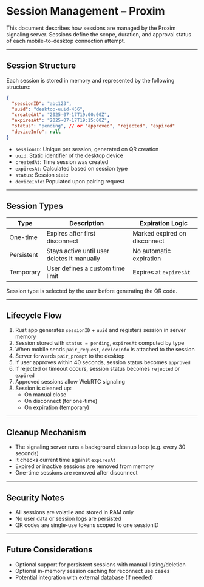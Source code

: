 # Session Management – Proxim

This document describes how sessions are managed by the Proxim signaling server. Sessions define the scope, duration, and approval status of each mobile-to-desktop connection attempt.

---

## Session Structure

Each session is stored in memory and represented by the following structure:

```json
{
  "sessionID": "abc123",
  "uuid": "desktop-uuid-456",
  "createdAt": "2025-07-17T19:00:00Z",
  "expiresAt": "2025-07-17T19:15:00Z",
  "status": "pending", // or "approved", "rejected", "expired"
  "deviceInfo": null
}
```

- `sessionID`: Unique per session, generated on QR creation
- `uuid`: Static identifier of the desktop device
- `createdAt`: Time session was created
- `expiresAt`: Calculated based on session type
- `status`: Session state
- `deviceInfo`: Populated upon pairing request

---

## Session Types

| Type        | Description                                   | Expiration Logic               |
|-------------|-----------------------------------------------|---------------------------------|
| One-time    | Expires after first disconnect                | Marked expired on disconnect   |
| Persistent  | Stays active until user deletes it manually   | No automatic expiration        |
| Temporary   | User defines a custom time limit              | Expires at `expiresAt`         |

Session type is selected by the user before generating the QR code.

---

## Lifecycle Flow

1. Rust app generates `sessionID` + `uuid` and registers session in server memory
2. Session stored with `status = pending`, `expiresAt` computed by type
3. When mobile sends `pair_request`, `deviceInfo` is attached to the session
4. Server forwards `pair_prompt` to the desktop
5. If user approves within 40 seconds, session status becomes `approved`
6. If rejected or timeout occurs, session status becomes `rejected` or `expired`
7. Approved sessions allow WebRTC signaling
8. Session is cleaned up:
   - On manual close
   - On disconnect (for one-time)
   - On expiration (temporary)

---

## Cleanup Mechanism

- The signaling server runs a background cleanup loop (e.g. every 30 seconds)
- It checks current time against `expiresAt`
- Expired or inactive sessions are removed from memory
- One-time sessions are removed after disconnect

---

## Security Notes

- All sessions are volatile and stored in RAM only
- No user data or session logs are persisted
- QR codes are single-use tokens scoped to one sessionID

---

## Future Considerations

- Optional support for persistent sessions with manual listing/deletion
- Optional in-memory session caching for reconnect use cases
- Potential integration with external database (if needed)


